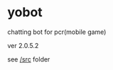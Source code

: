 # yobot
chatting bot for pcr(mobile game)

ver 2.0.5.2

see [/src](/yuudi/yobot/tree/master/src) folder